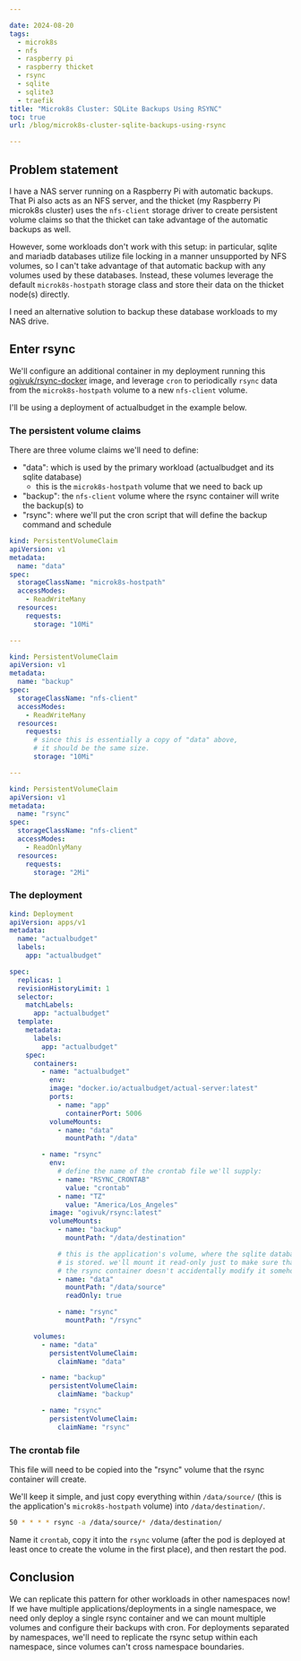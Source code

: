 ```yaml
---

date: 2024-08-20
tags:
  - microk8s
  - nfs
  - raspberry pi
  - raspberry thicket
  - rsync
  - sqlite
  - sqlite3
  - traefik
title: "Microk8s Cluster: SQLite Backups Using RSYNC"
toc: true
url: /blog/microk8s-cluster-sqlite-backups-using-rsync

---
```


## Problem statement

I have a NAS server running on a Raspberry Pi with automatic backups.
That Pi also acts as an NFS server, and the thicket (my Raspberry Pi microk8s cluster) uses the `nfs-client` storage driver to create persistent volume claims so that the thicket can take advantage of the automatic backups as well.

However, some workloads don't work with this setup: in particular, sqlite and mariadb databases utilize file locking in a manner unsupported by NFS volumes, so I can't take advantage of that automatic backup with any volumes used by these databases.
Instead, these volumes leverage the default `microk8s-hostpath` storage class and store their data on the thicket node(s) directly.

I need an alternative solution to backup these database workloads to my NAS drive.

## Enter rsync

We'll configure an additional container in my deployment running this [ogivuk/rsync-docker](https://github.com/ogivuk/rsync-docker) image, and leverage `cron` to periodically `rsync` data from the `microk8s-hostpath` volume to a new `nfs-client` volume.

I'll be using a deployment of actualbudget in the example below.

### The persistent volume claims

There are three volume claims we'll need to define:
- "data": which is used by the primary workload (actualbudget and its sqlite database)
  - this is the `microk8s-hostpath` volume that we need to back up
- "backup": the `nfs-client` volume where the rsync container will write the backup(s) to
- "rsync": where we'll put the cron script that will define the backup command and schedule

```yaml
kind: PersistentVolumeClaim
apiVersion: v1
metadata:
  name: "data"
spec:
  storageClassName: "microk8s-hostpath"
  accessModes:
    - ReadWriteMany
  resources:
    requests:
      storage: "10Mi"

---

kind: PersistentVolumeClaim
apiVersion: v1
metadata:
  name: "backup"
spec:
  storageClassName: "nfs-client"
  accessModes:
    - ReadWriteMany
  resources:
    requests:
      # since this is essentially a copy of "data" above,
      # it should be the same size.
      storage: "10Mi"

---

kind: PersistentVolumeClaim
apiVersion: v1
metadata:
  name: "rsync"
spec:
  storageClassName: "nfs-client"
  accessModes:
    - ReadOnlyMany
  resources:
    requests:
      storage: "2Mi"
```

### The deployment

```yaml
kind: Deployment
apiVersion: apps/v1
metadata:
  name: "actualbudget"
  labels:
    app: "actualbudget"

spec:
  replicas: 1
  revisionHistoryLimit: 1
  selector:
    matchLabels:
      app: "actualbudget"
  template:
    metadata:
      labels:
        app: "actualbudget"
    spec:
      containers:
        - name: "actualbudget"
          env:
          image: "docker.io/actualbudget/actual-server:latest"
          ports:
            - name: "app"
              containerPort: 5006
          volumeMounts:
            - name: "data"
              mountPath: "/data"

        - name: "rsync"
          env:
            # define the name of the crontab file we'll supply:
            - name: "RSYNC_CRONTAB"
              value: "crontab"
            - name: "TZ"
              value: "America/Los_Angeles"
          image: "ogivuk/rsync:latest"
          volumeMounts:
            - name: "backup"
              mountPath: "/data/destination"

            # this is the application's volume, where the sqlite database
            # is stored. we'll mount it read-only just to make sure that
            # the rsync container doesn't accidentally modify it somehow.
            - name: "data"
              mountPath: "/data/source"
              readOnly: true

            - name: "rsync"
              mountPath: "/rsync"

      volumes:
        - name: "data"
          persistentVolumeClaim:
            claimName: "data"

        - name: "backup"
          persistentVolumeClaim:
            claimName: "backup"

        - name: "rsync"
          persistentVolumeClaim:
            claimName: "rsync"
```

### The crontab file

This file will need to be copied into the "rsync" volume that the rsync container will create.

We'll keep it simple, and just copy everything within `/data/source/` (this is the application's `microk8s-hostpath` volume) into `/data/destination/`.

```bash
50 * * * * rsync -a /data/source/* /data/destination/
```

Name it `crontab`, copy it into the `rsync` volume (after the pod is deployed at least once to create the volume in the first place), and then restart the pod.

## Conclusion

We can replicate this pattern for other workloads in other namespaces now!
If we have multiple applications/deployments in a single namespace, we need only deploy a single rsync container and we can mount multiple volumes and configure their backups with cron.
For deployments separated by namespaces, we'll need to replicate the rsync setup within each namespace, since volumes can't cross namespace boundaries.

